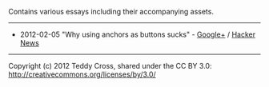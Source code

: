 Contains various essays including their accompanying assets.

---

* 2012-02-05 "Why using anchors as buttons sucks" - [Google+](https://plus.google.com/114368870393867455297/posts/9AMRDPi1y5e) / [Hacker News](http://news.ycombinator.com/item?id=3553463)

---

Copyright (c) 2012 Teddy Cross, shared under the CC BY 3.0: http://creativecommons.org/licenses/by/3.0/